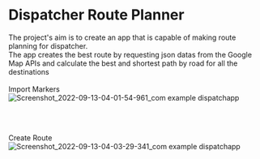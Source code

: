 # Dispatcher Route Planner
The project's aim is to create an app that is capable of making route planning for dispatcher.<br/>
The app creates the best route by requesting json datas from the Google Map APIs and calculate the best and shortest path by road for all the destinations
<br/><br/>
Import Markers<br/>
![Screenshot_2022-09-13-04-01-54-961_com example dispatchapp](https://user-images.githubusercontent.com/73634279/189752269-fed8b681-3b63-43cb-bdd6-c8672c852cb6.jpg)

<br/><br/>

Create Route
<br/>
![Screenshot_2022-09-13-04-03-29-341_com example dispatchapp](https://user-images.githubusercontent.com/73634279/189752335-c3051aff-59aa-486f-9acd-fb1b2d8d3937.jpg)
